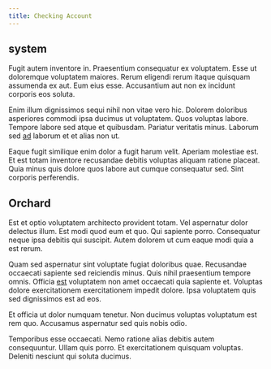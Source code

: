 ```yaml
---
title: Checking Account
---
```


## system

Fugit autem inventore in. Praesentium consequatur ex voluptatem. Esse ut doloremque voluptatem maiores. Rerum eligendi rerum itaque quisquam assumenda ex aut. Eum eius esse. Accusantium aut non ex incidunt corporis eos soluta.

Enim illum dignissimos sequi nihil non vitae vero hic. Dolorem doloribus asperiores commodi ipsa ducimus ut voluptatem. Quos voluptas labore. Tempore labore sed atque et quibusdam. Pariatur veritatis minus. Laborum sed [ad](/facere/temporibus/adipisci/credit_card_account.md) laborum et et alias non ut.

Eaque fugit similique enim dolor a fugit harum velit. Aperiam molestiae est. Et est totam inventore recusandae debitis voluptas aliquam ratione placeat. Quia minus quis dolore quos labore aut cumque consequatur sed. Sint corporis perferendis.

## Orchard

Est et optio voluptatem architecto provident totam. Vel aspernatur dolor delectus illum. Est modi quod eum et quo. Qui sapiente porro. Consequatur neque ipsa debitis qui suscipit. Autem dolorem ut cum eaque modi quia a est rerum.

Quam sed aspernatur sint voluptate fugiat doloribus quae. Recusandae occaecati sapiente sed reiciendis minus. Quis nihil praesentium tempore omnis. Officia [est](/eos/est/neque/awesome_steel_shirt_plastic_mobile.md) voluptatem non amet occaecati quia sapiente et. Voluptas dolore exercitationem exercitationem impedit dolore. Ipsa voluptatem quis sed dignissimos est ad eos.

Et officia ut dolor numquam tenetur. Non ducimus voluptas voluptatum est rem quo. Accusamus aspernatur sed quis nobis odio.

Temporibus esse occaecati. Nemo ratione alias debitis autem consequuntur. Ullam quis porro. Et exercitationem quisquam voluptas. Deleniti nesciunt qui soluta ducimus.

